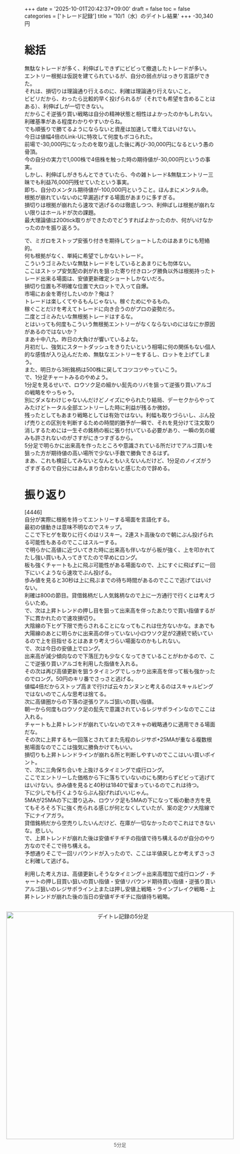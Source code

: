 +++
date = '2025-10-01T20:42:37+09:00'
draft = false
toc = false
categories = ['トレード記録']
title = '10/1（水）のデイトレ結果'
+++
-30,340円

# 総括
無駄なトレードが多く、利伸ばしできずにビビって撤退したトレードが多い。  
エントリー根拠は仮説を建てられているが、自分の弱点がはっきり言語ができた。  
それは、損切りは理論通り行えるのに、利確は理論通り行えないこと。  
ビビリだから、わったら比較的早く投げられるが（それでも希望を含めることはある）、利伸ばしが一切できない。  
だからこそ逆張り買い戦略は自分の精神状態と相性はよかったのかもしれない。  
利確基準がある程度わかりやすいからね。  
でも順張りで勝てるようにならないと資産は加速して増えてはいけない。  
今日は値幅4倍のLink-Uに特攻して何度もボコられた。  
前場で-30,000円になったのを取り返した後に再び-30,000円になるという愚の骨頂。  
今の自分の実力で1,000株で4倍株を触った時の期待値が-30,000円というの事実。  
しかし、利伸ばしがきちんとできていたら、今の雑トレード&無駄エントリー三昧でも利益76,000円残せていたという事実。  
即ち、自分のメンタル期待値が-100,000円ということ。ほんまにメンタル命。  
根拠が崩れていないのに早漏逃げする場面があまりに多すぎる。  
損切りは根拠が崩れたら速攻で逃げるのは徹底しつつ、利伸ばしは根拠が崩れない限りはホールドが次の課題。  
最大理論値は200tick取りができたのでどうすればよかったのか、何がいけなかったのかを振り返ろう。  

で、ミガロをストップ安張り付きを期待してショートしたのはあまりにも短絡的。  
何も根拠がなく、単純に希望でしかないトレード。  
こういうゴミみたいな無駄トレードをしているとあまりにも勿体ない。  
ここはストップ安気配の剥がれを狙った寄り付きロング勝負以外は根拠持ったトレード出来る場面は、安値更新確定ショートしかないだろ。  
損切り位置も不明確な位置で大ロットで入って自爆。  
市場にお金を寄付したいのか？俺は？  
トレードは楽しくてやるもんじゃない。稼ぐためにやるもの。  
稼ぐことだけを考えてトレードに向き合うのがプロの姿勢だろ。  
二度とゴミみたいな無根拠トレードはするな。  
とはいっても何度もこういう無根拠エントリーがなくならないのにはなにか原因があるのではないか？  
まあ十中八九、昨日の大負けが響いているよな。  
月初だし、強気にスタートダッシュをきりたいという相場に何の関係もない個人的な感情が入り込んだため、無駄なエントリーをするし、ロットを上げてしまう。  
また、明日から3桁銘柄は500株に戻してコツコツやっていこう。  
で、1分足チャートみるのやめよう。  
1分足を見るせいで、ロウソク足の細かい髭先のリバを狙って逆張り買いアルゴの戦略をやっちゃう。  
別にダメなわけじゃないんだけどノイズにやられたり結局、デーセクからやってみたけどトータル全部エントリーした時に利益が残るか微妙。  
残ったとしてもあまり戦略としては有効ではない。利幅も取りづらいし、ぶん投げ売りとの区別を判断するための時間的猶予が一瞬で、それを見分けて注文取り消しするためには一生その銘柄の板に張り付いている必要があり、一瞬の気の緩みも許されないのがさすがにきつすぎるから。  
5分足で明らかに出来高を作ったところや意識されている所だけでアルゴ買いを狙った方が期待値の高い場所で少ない手数で勝負できるはず。  
まあ、これも検証してみないとなんともいえないんだけど、1分足のノイズがうざすぎるので自分にはあんまり合わないと感じたので辞める。  

# 振り返り
[4446]  
自分が実際に根拠を持ってエントリーする場面を言語化する。  
最初の値動きは意味不明なのでスキップ。  
ここで下ヒゲを取りに行くのはリスキー。2連スト高後なので朝にぶん投げられる可能性もあるのでここはスルーする。  
で明らかに高値に近づいてきた時に出来高も伴いながら板が強く、上を叩かれてたし強い買いも入ってきてたので早めにロング。  
板も強くチャートも上に飛ぶ可能性がある場面なので、上にすぐに飛ばずに一回下にいくようなら速攻でぶん投げる。  
歩み値を見ると30秒は上に飛ぶまでの待ち時間があるのでここで逃げてはいけない。  
利確は800の節目。貸借銘柄だし人気銘柄なので上に一方通行で行くとは考えづらいため。  
で、次は上昇トレンドの押し目を狙って出来高を伴ったあたりで買い指値するが下に貫かれたので速攻損切り。  
大陰線の下ヒゲ下限で売らされることになってもこれは仕方ないかな。まあでも大陽線のあとに明らかに出来高の伴っていない小ロウソク足が2連続で続いているので上を目指せるとはあまり考えづらい場面なのかもしれない。  
で、次は今日の安値上でロング。  
出来高が減少傾向なので下落圧力も少なくなってきていることがわかるので、ここで逆張り買いアルゴを利用した指値を入れる。  
その次は再び高値更新を狙うタイミングでしっかり出来高を伴って板も強かったのでロング。50円のキリ番でさっさと逃げる。  
値幅4倍だからストップ高まで行けば云々カンヌンと考えるのはスキャルピングではないのでこんな思考は捨てる。  
次に高値圏からの下落の逆張りアルゴ狙いの買い指値。  
朝一から何度もロウソク足の髭先で意識されているレジサポラインなのでここは入れる。  
チャートも上昇トレンドが崩れていないのでスキャの戦略通りに適用できる場面だな。  
その次に上昇するも一回落とされてまた先程のレジサポ+25MAが重なる複数根拠場面なのでここは強気に勝負かけてもいい。  
損切りも上昇トレンドラインが崩れる所と判断しやすいのでここはいい買いポイント。  
で、次に三角保ち合いを上抜けるタイミングで成行ロング。  
ここでエントリーした価格から下に落ちていないのにも関わらずビビって逃げてはいけない。歩み値を見ると40秒は1840で留まっているのでこれは待つ。  
下に少しでも行くようならぶん投げればいいじゃん。  
5MAが25MAの下に潜り込み、ロウソク足も5MAの下になって板の動き方を見てもそろそろ下に強く売られる感じが何となくしていたが、案の定クソ大陰線で下にナイアガラ。  
貸借銘柄だから空売りしたいんだけど、在庫が一切なかったのでこれはできないな。悲しい。  
で、上昇トレンドが崩れた後は安値ギチギチの指値で待ち構えるのが自分のやり方なのでそこで待ち構える。  
予想通りそこで一回リバウンドが入ったので、ここは半値戻しとか考えずさっさと利確して逃げる。  

利用した考え方は、高値更新しそうなタイミング＋出来高増加で成行ロング・チャートの押し目買い狙いの買い指値・安値リバウンド期待買い指値・逆張り買いアルゴ狙いのレジサポライン上または押し安値上戦略・ラインブレイク戦略・上昇トレンドが崩れた後の当日の安値ギチギチに指値待ち戦略。  
<div style="display: flex; gap: 20px; justify-content: center; flex-wrap: wrap; margin-top: 30px;">
<div style="text-align: center;">
<img src="/images/dailylog/4446/1001-5minutes.png" alt="デイトレ記録の5分足" width="600" height="600">
<p style="margin-top: 5px; font-size: 0.9em; color: #555;">5分足</p>
</div>
</div>